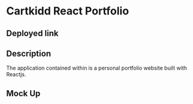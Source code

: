 # Cartkidd React Portfolio

## Deployed link


## Description
The application contained within is a personal portfolio website built with Reactjs.

## Mock Up
